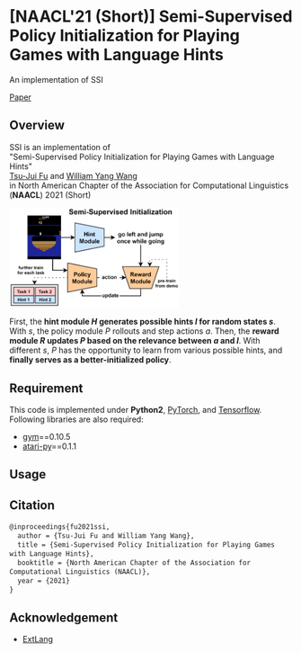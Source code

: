 # [NAACL'21 (Short)] Semi-Supervised Policy Initialization for Playing Games with Language Hints
An implementation of SSI

[Paper](https://tsujuifu.github.io/pubs/naacl21_ssi.pdf)

## Overview
SSI is an implementation of <br> 
"Semi-Supervised Policy Initialization for Playing Games with Language Hints" <br> 
[Tsu-Jui Fu](https://tsujuifu.github.io/) and [William Yang Wang](https://sites.cs.ucsb.edu/~william/) <br> 
in North American Chapter of the Association for Computational Linguistics (**NAACL**) 2021 (Short)

<img src='imgs/overview.png' width='60%' />

First, the **hint module <I>H</I> generates possible hints <I>l</I> for random states <I>s</I>**. With <I>s</I>, the policy module <I>P</I> rollouts and step actions <I>a</I>. Then, the **reward module <I>R</I> updates <I>P</I> based on the relevance between <I>a</I> and <I>l</I>**. With different <I>s</I>, <I>P</I> has the opportunity to learn from various possible hints, and **finally serves as a better-initialized policy**.


## Requirement
This code is implemented under **Python2**, [PyTorch](https://pytorch.org), and [Tensorflow](https://www.tensorflow.org/). <br>
Following libraries are also required:
+ [gym](https://gym.openai.com/)==0.10.5
+ [atari-py](https://github.com/openai/atari-py)==0.1.1

## Usage

## Citation
```
@inproceedings{fu2021ssi, 
  author = {Tsu-Jui Fu and William Yang Wang}, 
  title = {Semi-Supervised Policy Initialization for Playing Games with Language Hints}, 
  booktitle = {North American Chapter of the Association for Computational Linguistics (NAACL)}, 
  year = {2021} 
}
```

## Acknowledgement
+ [ExtLang](https://github.com/prasoongoyal/rl-learn)
